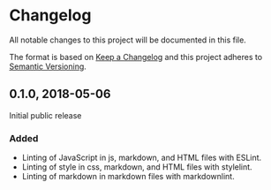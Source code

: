 # Changelog

All notable changes to this project will be documented in this file.

The format is based on [Keep a Changelog](http://keepachangelog.com/en/1.0.0/)
and this project adheres to [Semantic Versioning](http://semver.org/spec/v2.0.0.html).

## 0.1.0, 2018-05-06

Initial public release

### Added

- Linting of JavaScript in js, markdown, and HTML files with ESLint.
- Linting of style in css, markdown, and HTML files with stylelint.
- Linting of markdown in markdown files with markdownlint.
